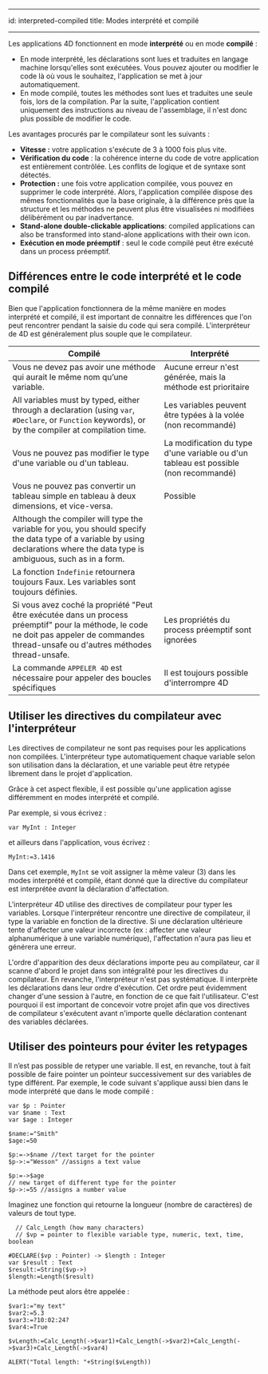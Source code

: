 - - -
id: interpreted-compiled title: Modes interprété et compilé
- - -

Les applications 4D fonctionnent en mode **interprété** ou en mode **compilé** :

- En mode interprété, les déclarations sont lues et traduites en langage machine lorsqu'elles sont exécutées. Vous pouvez ajouter ou modifier le code là où vous le souhaitez, l'application se met à jour automatiquement.
- En mode compilé, toutes les méthodes sont lues et traduites une seule fois, lors de la compilation. Par la suite, l'application contient uniquement des instructions au niveau de l'assemblage, il n'est donc plus possible de modifier le code.

Les avantages procurés par le compilateur sont les suivants :

- **Vitesse :** votre application s'exécute de 3 à 1000 fois plus vite.
- **Vérification du code** : la cohérence interne du code de votre application est entièrement contrôlée. Les conflits de logique et de syntaxe sont détectés.
- **Protection :** une fois votre application compilée, vous pouvez en supprimer le code interprété. Alors, l'application compilée dispose des mêmes fonctionnalités que la base originale, à la différence près que la structure et les méthodes ne peuvent plus être visualisées ni modifiées délibérément ou par inadvertance.
- **Stand-alone double-clickable applications**: compiled applications can also be transformed into stand-alone applications with their own icon.
- **Exécution en mode préemptif** : seul le code compilé peut être exécuté dans un process préemptif.

## Différences entre le code interprété et le code compilé

Bien que l'application fonctionnera de la même manière en modes interprété et compilé, il est important de connaitre les différences que l'on peut rencontrer pendant la saisie du code qui sera compilé. L'interpréteur de 4D est généralement plus souple que le compilateur.

| Compilé                                                                                                                                                                                    | Interprété                                                                           |
| ------------------------------------------------------------------------------------------------------------------------------------------------------------------------------------------ | ------------------------------------------------------------------------------------ |
| Vous ne devez pas avoir une méthode qui aurait le même nom qu’une variable.                                                                                                                | Aucune erreur n'est générée, mais la méthode est prioritaire                         |
| All variables must by typed, either through a declaration (using `var`, `#Declare`, or `Function` keywords), or by the compiler at compilation time.                                       | Les variables peuvent être typées à la volée (non recommandé)                        |
| Vous ne pouvez pas modifier le type d'une variable ou d'un tableau.                                                                                                                        | La modification du type d'une variable ou d'un tableau est possible (non recommandé) |
| Vous ne pouvez pas convertir un tableau simple en tableau à deux dimensions, et vice-versa.                                                                                                | Possible                                                                             |
| Although the compiler will type the variable for you, you should specify the data type of a variable by using declarations where the data type is ambiguous, such as in a form.            |                                                                                      |
| La fonction `Indefinie` retournera toujours Faux. Les variables sont toujours définies.                                                                                                    |                                                                                      |
| Si vous avez coché la propriété "Peut être exécutée dans un process préemptif" pour la méthode, le code ne doit pas appeler de commandes thread-unsafe ou d'autres méthodes thread-unsafe. | Les propriétés du process préemptif sont ignorées                                    |
| La commande `APPELER 4D` est nécessaire pour appeler des boucles spécifiques                                                                                                               | Il est toujours possible d'interrompre 4D                                            |

## Utiliser les directives du compilateur avec l'interpréteur

Les directives de compilateur ne sont pas requises pour les applications non compilées. L'interpréteur type automatiquement chaque variable selon son utilisation dans la déclaration, et une variable peut être retypée librement dans le projet d'application.

Grâce à cet aspect flexible, il est possible qu'une application agisse différemment en modes interprété et compilé.

Par exemple, si vous écrivez :

```4d
var MyInt : Integer
```

et ailleurs dans l'application, vous écrivez :

```4d
MyInt:=3.1416
```

Dans cet exemple, `MyInt` se voit assigner la même valeur (3) dans les modes interprété et compilé, étant donné que la directive du compilateur est interprétée *avant* la déclaration d'affectation.

L'interpréteur 4D utilise des directives de compilateur pour typer les variables. Lorsque l'interpréteur rencontre une directive de compilateur, il type la variable en fonction de la directive. Si une déclaration ultérieure tente d'affecter une valeur incorrecte (ex : affecter une valeur alphanumérique à une variable numérique), l'affectation n'aura pas lieu et générera une erreur.

L'ordre d'apparition des deux déclarations importe peu au compilateur, car il scanne d'abord le projet dans son intégralité pour les directives du compilateur. En revanche, l'interpréteur n'est pas systématique. Il interprète les déclarations dans leur ordre d'exécution. Cet ordre peut évidemment changer d'une session à l'autre, en fonction de ce que fait l'utilisateur. C'est pourquoi il est important de concevoir votre projet afin que vos directives de compilateur s'exécutent avant n'importe quelle déclaration contenant des variables déclarées.


## Utiliser des pointeurs pour éviter les retypages

Il n’est pas possible de retyper une variable. Il est, en revanche, tout à fait possible de faire pointer un pointeur successivement sur des variables de type différent. Par exemple, le code suivant s'applique aussi bien dans le mode interprété que dans le mode compilé :

```4d
var $p : Pointer
var $name : Text
var $age : Integer

$name:="Smith"
$age:=50

$p:=->$name //text target for the pointer
$p->:="Wesson" //assigns a text value

$p:=->$age  
// new target of different type for the pointer
$p->:=55 //assigns a number value
```

Imaginez une fonction qui retourne la longueur (nombre de caractères) de valeurs de tout type.

```4d
  // Calc_Length (how many characters)
  // $vp = pointer to flexible variable type, numeric, text, time, boolean

#DECLARE($vp : Pointer) -> $length : Integer
var $result : Text  
$result:=String($vp->)
$length:=Length($result)
```

La méthode peut alors être appelée :
```4d
$var1:="my text"
$var2:=5.3
$var3:=?10:02:24?
$var4:=True

$vLength:=Calc_Length(->$var1)+Calc_Length(->$var2)+Calc_Length(->$var3)+Calc_Length(->$var4)

ALERT("Total length: "+String($vLength))
```
